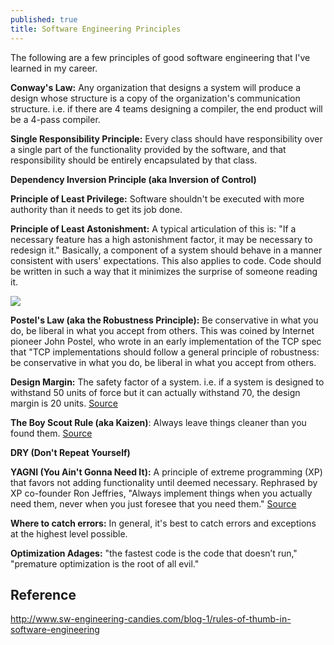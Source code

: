 ```yaml
---
published: true
title: Software Engineering Principles
---
```

The following are a few principles of good software engineering that I've learned in my career.

**Conway's Law:** Any organization that designs a system will produce a design whose structure is a copy of the organization's communication structure. i.e. if there are 4 teams designing a compiler, the end product will be a 4-pass compiler.

**Single Responsibility Principle:** Every class should have responsibility over a single part of the functionality provided by the software, and that responsibility should be entirely encapsulated by that class.

**Dependency Inversion Principle (aka Inversion of Control)**

**Principle of Least Privilege:** Software shouldn't be executed with more authority than it needs to get its job done.

**Principle of Least Astonishment:** A typical articulation of this is: "If a necessary feature has a high astonishment factor, it may be necessary to redesign it." Basically, a component of a system should behave in a manner consistent with users' expectations. This also applies to code. Code should be written in such a way that it minimizes the surprise of someone reading it.

![]({{site.cdn_path}}/2017/09/15/wtf.png)

**Postel's Law (aka the Robustness Principle):** Be conservative in what you do, be liberal in what you accept from others. This was coined by Internet pioneer John Postel, who wrote in an early implementation of the TCP spec that "TCP implementations should follow a general principle of robustness: be conservative in what you do, be liberal in what you accept from others.

**Design Margin:** The safety factor of a system. i.e. if a system is designed to withstand 50 units of force but it can actually withstand 70, the design margin is 20 units. [Source](https://en.wikipedia.org/wiki/Factor_of_safety)

**The Boy Scout Rule (aka Kaizen)**: Always leave things cleaner than you found them. [Source](http://programmer.97things.oreilly.com/wiki/index.php/The_Boy_Scout_Rule)

**DRY (Don't Repeat Yourself)**

**YAGNI (You Ain't Gonna Need It):** A principle of extreme programming (XP) that favors not adding functionality until deemed necessary. Rephrased by XP co-founder Ron Jeffries, "Always implement things when you actually need them, never when you just foresee that you need them." [Source](https://en.wikipedia.org/wiki/You_aren%27t_gonna_need_it)

**Where to catch errors:** In general, it's best to catch errors and exceptions at the highest level possible.

**Optimization Adages:** "the fastest code is the code that doesn’t run," "premature optimization is the root of all evil."

## Reference

http://www.sw-engineering-candies.com/blog-1/rules-of-thumb-in-software-engineering
